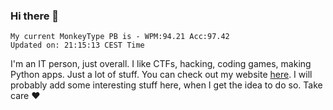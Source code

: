 ### Hi there 👋
<!-- PB START -->
```
My current MonkeyType PB is - WPM:94.21 Acc:97.42
Updated on: 21:15:13 CEST Time
```
<!-- PB END -->
I'm an IT person, just overall. I like CTFs, hacking, coding games, making Python apps. Just a lot of stuff.
You can check out my website [here](https://skill3472.github.io/).
I will probably add some interesting stuff here, when I get the idea to do so. Take care ❤️
